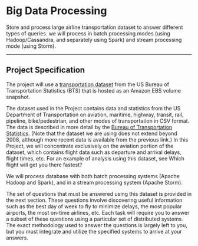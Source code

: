 # **Big Data Processing**

Store and process large airline transportation dataset to answer different types of queries. we will process in batch processing modes (using Hadoop/Cassandra, and separately using Spark) and stream processing mode (using Storm).


---
Project Specification
---

The project will use a [transportation dataset](https://aws.amazon.com/datasets/transportation-databases/) from the US Bureau of Transportation Statistics (BTS) that is hosted as an Amazon EBS volume snapshot.

The dataset used in the Project contains data and statistics from the US Department of Transportation on aviation, maritime, highway, transit, rail, pipeline, bike/pedestrian, and other modes of transportation in CSV format. The data is described in more detail by the [Bureau of Transportation Statistics](https://www.transtats.bts.gov/DataIndex.asp). (Note that the dataset we are using does not extend beyond 2008, although more recent data is available from the previous link.) In this Project, we will concentrate exclusively on the aviation portion of the dataset, which contains flight data such as departure and arrival delays, flight times, etc. For an example of analysis using this dataset, see Which flight will get you there fastest?

We will process database with both batch processing systems (Apache Hadoop and Spark), and in a stream processing system (Apache Storm). 

The set of questions that must be answered using this dataset is provided in the next section. These questions involve discovering useful information such as the best day of week to fly to minimize delays, the most popular airports, the most on-time airlines, etc. Each task will require you to answer a subset of these questions using a particular set of distributed systems. The exact methodology used to answer the questions is largely left to you, but you must integrate and utilize the specified systems to arrive at your answers.